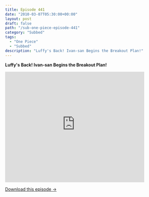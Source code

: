```yaml
---
title: Episode 441
date: "2010-03-07T05:30:00+00:00"
layout: post
draft: false
path: "/sub-one-piece-episode-441"
category: "Subbed"
tags:
  - "One Piece"
  - "Subbed"
description: "Luffy's Back! Ivan-san Begins the Breakout Plan!"
---
```


**Luffy's Back! Ivan-san Begins the Breakout Plan!**

<iframe width="640" height="360" src="https://www.rapidvideo.com/e/G6FRPEQLYP" frameborder="0" marginwidth=0 marginheight=0 scrolling=no allowfullscreen style="max-width:90%;"></iframe>

<a href="http://ouo.io/qs/eCodkFEQ?s=https://www.rapidvideo.com/d/G6FRPEQLYP" class="styled_a">Download this episode →</a>


